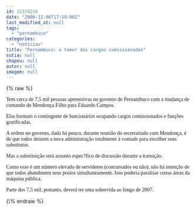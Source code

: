 ```yaml
---
id: 12374216
date: "2006-11-06T17:19:00Z"
last_modified_at: null
tags:
  - "pernambuco"
categories:
  - "noticias"
title: "Pernambuco: o temor dos cargos comissionados"
sutia: null
chapeu: null
autor: null
imagem: null
---
```

{\% raw %}
<p><P><FONT face=Verdana>Tem cerca de 7,5 mil pessoas apreensivas no governo de Pernambuco com a mudança de comando de Mendonça Filho para Eduardo Campos.</FONT></P></p>
<p><P><FONT face=Verdana>Elas formam o contingente de funcionários ocupando cargos comissionados e funções gratificadas.</FONT></P></p>
<p><P><FONT face=Verdana>A ordem no governo, dada há pouco, durante reunião do secretariado com Mendonça, é de que todos deixem a nova administração totalmente à vontade para escolher seus substitutos.</FONT></P></p>
<p><P><FONT face=Verdana>Mas a substituição será assunto espec?fico de discussão durante a transição. </FONT></P></p>
<p><P><FONT face=Verdana>Como esse é um número elevado de servidores (concursados ou não), não há intenção de que todos abandonem seus postos simultaneamente. Isso poderia paralisar certas áreas da máquina pública.</FONT></P></p>
<p><P><FONT face=Verdana>Parte dos 7,5 mil, portanto, deverá ter uma sobrevida ao longo de 2007.</FONT></P> </p>
{\% endraw %}